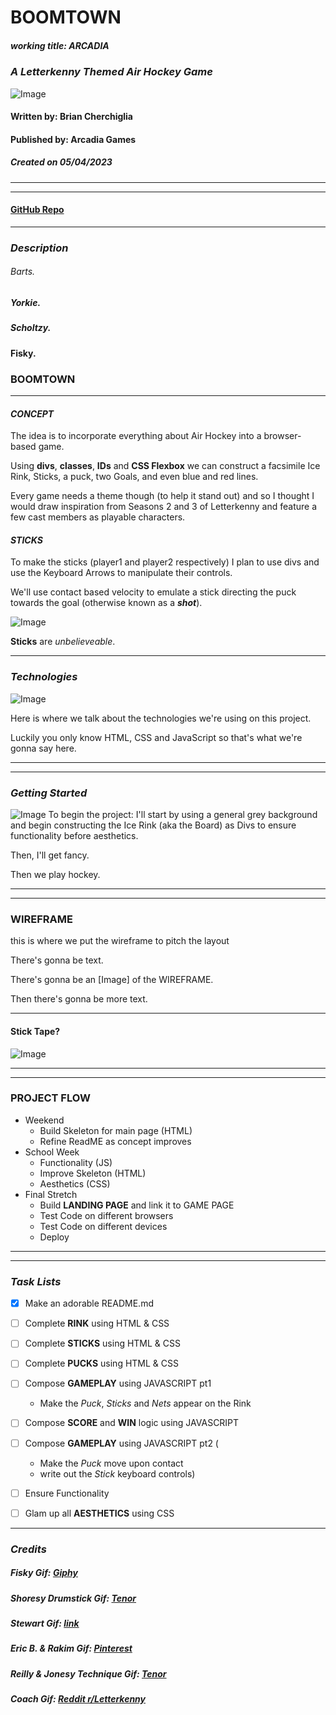 # **BOOMTOWN**
##### **working title:**  _ARCADIA_
### _A Letterkenny Themed Air Hockey Game_

![Image](https://media.tenor.com/IrfZ5LGhnckAAAAC/letterkenny-boomtown.gif)


#### Written by: Brian Cherchiglia
#### Published by: Arcadia Games
##### Created on 05/04/2023
***
***

#### [**GitHub Repo**](https://github.com/cherch173/arcadia)
***



### _**Description**_
###### Barts.
##### Yorkie.
##### Scholtzy.
#### Fisky.
### BOOMTOWN
***

#### _**CONCEPT**_

The idea is to incorporate everything about Air Hockey into a browser-based game.

Using **divs**, **classes**, **IDs** and **CSS Flexbox** we can construct a facsimile Ice Rink, Sticks, a puck, two Goals, and even blue and red lines.

Every game needs a theme though (to help it stand out) and so I thought I would draw inspiration from Seasons 2 and 3 of Letterkenny and feature a few cast members as playable characters.


#### _**STICKS**_ 

To make the sticks (player1 and player2 respectively) I plan to use divs and use the Keyboard Arrows to manipulate their controls.

We'll use contact based velocity to emulate a stick directing the puck towards the goal (otherwise known as a _**shot**_).

![Image](https://media.tenor.com/kD3R5YQkmVgAAAAd/shoresy-sticks.gif)

**Sticks** are _unbelieveable_.

***

### _**Technologies**_

![Image](https://media.tenor.com/Ou43IQbE6YMAAAAd/letterkenny-jonesy-and-shorsey.gif)

Here is where we talk about the technologies we're using on this project. 

Luckily you only know HTML, CSS and JavaScript so that's what we're gonna say here.

***
***
### _**Getting Started**_
       
![Image](https://media4.giphy.com/media/25aH5q5MlW3XgpiX3v/giphy.gif?cid=6c09b952e039ebfaf587f81ce4bd459cc6f4406566bdf4dc&rid=giphy.gif&ct=g)
To begin the project: I'll start by using a general grey background and begin constructing the Ice Rink (aka the Board) as Divs to ensure functionality before aesthetics.

Then, I'll get fancy.

Then we play hockey.
***


***

### **WIREFRAME**
this is where we put the wireframe to pitch the layout

There's gonna be text.

There's gonna be an [Image] of the WIREFRAME.

Then there's gonna be more text.
***

#### **Stick Tape?**
![Image](https://gifs.knuth.me/letterkenny/you_dont_need_it.gif)
***
***
### **PROJECT FLOW**
- Weekend
    - Build Skeleton for main page (HTML)
    - Refine ReadME as concept improves
- School Week 
    - Functionality (JS)
    - Improve Skeleton (HTML)
    - Aesthetics (CSS)
- Final Stretch
    - Build **LANDING PAGE** and link it to GAME PAGE
    - Test Code on different browsers
    - Test Code on different devices
    - Deploy

***
***

### _**Task Lists**_
- [x] Make an adorable README.md
- [ ] Complete **RINK** using HTML & CSS
- [ ] Complete **STICKS** using HTML & CSS
- [ ] Complete **PUCKS** using HTML & CSS
- [ ] Compose **GAMEPLAY** using JAVASCRIPT pt1
    - Make the _Puck_, _Sticks_ and _Nets_ appear on the Rink
- [ ] Compose **SCORE** and **WIN** logic using JAVASCRIPT
- [ ] Compose **GAMEPLAY** using JAVASCRIPT pt2 (
    - Make the _Puck_ move upon contact
    - write out the _Stick_ keyboard controls)
- [ ] Ensure Functionality
- [ ] Glam up all **AESTHETICS** using CSS



***
### _**Credits**_
##### Fisky Gif: [Giphy](https://media2.giphy.com/media/VgBk8EZQILIaPIJymY/giphy.gif)
##### Shoresy Drumstick Gif: [Tenor](https://media.tenor.com/kD3R5YQkmVgAAAAd/shoresy-sticks.gif0)
##### Stewart Gif: [link]()
##### Eric B. & Rakim Gif: [Pinterest](hhttps://i.pinimg.com/originals/8a/29/da/8a29da8f21c0ae6ba27844657a02423c.gif)
##### Reilly & Jonesy Technique Gif:  [Tenor](https://media.tenor.com/Ou43IQbE6YMAAAAd/letterkenny-jonesy-and-shorsey.gif) 
##### Coach Gif: [Reddit r/Letterkenny](https://gifs.knuth.me/letterkenny/you_dont_need_it.gif)